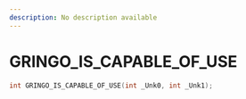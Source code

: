 ```yaml
---
description: No description available 
---
```


# GRINGO_IS_CAPABLE_OF_USE

```cpp
int GRINGO_IS_CAPABLE_OF_USE(int _Unk0, int _Unk1);
```